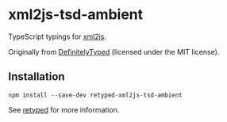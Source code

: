 # xml2js-tsd-ambient

TypeScript typings for [xml2js](https://github.com/Leonidas-from-XIV/node-xml2js).

Originally from [DefinitelyTyped](https://github.com/DefinitelyTyped/DefinitelyTyped) (licensed under the MIT license).

## Installation

```
npm install --save-dev retyped-xml2js-tsd-ambient
```

See [retyped](https://github.com/retyped/retyped) for more information.